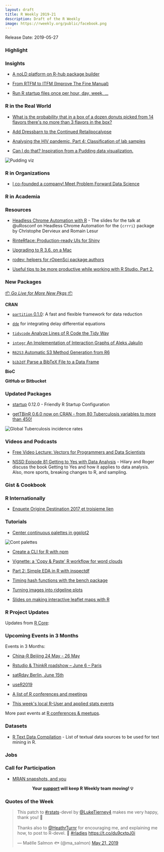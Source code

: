 ```yaml
---
layout: draft
title: R Weekly 2019-21
description: Draft of the R Weekly
image: https://rweekly.org/public/facebook.png
---
```


Release Date: 2019-05-27

###  Highlight



### Insights

+ [A noLD platform on R-hub package builder](https://blog.r-hub.io/2019/05/21/nold/)

+ [From RTFM to ITFM (Improve The Fine Manual)](https://yihui.name/en/2019/05/rtfm-or-itfm/)

+ [Run R startup files once per hour, day, week, ...](https://www.jottr.org/2019/05/26/startup-sometimes/)


### R in the Real World

+ [What is the probability that in a box of a dozen donuts picked from 14 flavors there's no more than 3 flavors in the box?](https://ntguardian.wordpress.com/2019/05/20/probability-box-dozen-donuts-no-more-than-3-flavors-in-the-box/)

+ [Add Dressbarn to the Continued Retailpocalypse](https://rud.is/b/2019/05/21/add-dressbarn-to-the-continued-retailpocalypse)

+ [Analysing the HIV pandemic, Part 4: Classification of lab samples](https://rviews.rstudio.com/2019/05/23/pipeline-for-analysing-hiv-part-4/)

+ [Can I do that? Inspiration from a Pudding data visualization.](https://austinwehrwein.com/data-visualization/winningest/)

![Pudding viz](https://raw.githubusercontent.com/rweekly/image/master/2019/pudding_data_viz.png)

###  R in Organizations

+ [I co-founded a company! Meet Problem Forward Data Science](https://simplystatistics.org/2019/05/20/i-co-founded-a-company-meet-problem-forward-data-science/)


###  R in Academia



###  Resources

+ [Headless Chrome Automation with R](https://speakerdeck.com/rlesur/headless-chrome-automation-with-r-the-crrri-package) - The slides for the talk at @uRosconf on Headless Chrome Automation for the `{crrri}` package by Christophe Dervieux and Romain Lesur

+ [RinteRface: Production-ready UIs for Shiny](https://rinterface.com/shiny/talks/index.html)

+ [Upgrading to R 3.6. on a Mac](https://ibecav.github.io/update_libraries)

+ [rodev: helpers for rOpenSci package authors](https://ropensci.org/technotes/2019/05/21/rodev/)

+ [Useful tips to be more productive while working with R Studio. Part 2.](https://appsilon.com/r-studio-shortcuts-and-tips-part-2/)

###  New Packages

<p class="added-hostname"><a href="https://rweekly.org/live" target="_blank" class="externalLink">📦 <i>Go Live for More New Pkgs</i> 📦</a></p>

**CRAN**

+ [`partition` 0.1.0](https://malco.io/2019/05/20/introducing-the-partition-package/): A fast and flexible framework for data reduction

+ [`dde`](https://reside-ic.github.io/blog/dde-1.0.0/) for integrating delay differential equations

+ [`tidycode` Analyze Lines of R Code the Tidy Way](https://cran.r-project.org/package=tidycode)

+ [`integr` An Implementation of Interaction Graphs of Aleks Jakulin](https://cran.r-project.org/package=integr)

+ [`R62S3` Automatic S3 Method Generation from R6](https://cran.r-project.org/package=R62S3)

+ [`bib2df` Parse a BibTeX File to a Data Frame](https://cran.r-project.org/package=bib2df)

**BioC**



**GitHub or Bitbucket**



### Updated Packages

+ [startup](https://cran.r-project.org/package=startup) 0.12.0 - Friendly R Startup Configuration

+ [getTBinR 0.6.0 now on CRAN - from 80 Tuberculosis variables to more than 450!](https://www.samabbott.co.uk/post/gettbinr-6-0/)

![Global Tuberculosis incidence rates](https://raw.githubusercontent.com/seabbs/seabbs.github.io/sources/static/img/getTBinR/storyboard-6-0.png)



###  Videos and Podcasts

+ [Free Video Lecture: Vectors for Programmers and Data Scientists](http://www.win-vector.com/blog/2019/05/free-video-lecture-vectors-for-programmers-and-data-scientists/)

+ [NSSD Episode 81 Getting to Yes with Data Analysis](http://nssdeviations.com/81-getting-to-yes-with-data-analysis) - Hilary and Roger discuss the book Getting to Yes and how it applies to data analysis. Also, more sports, breaking changes to R, and sampling.

### Gist & Cookbook



### R Internationally

+ [Enquete Origine Destination 2017 et troisieme lien](https://www.simoncoulombe.com/2019/05/eod2017/)

###  Tutorials

+ [Center continuous palettes in ggplot2](https://www.hvitfeldt.me/blog/center-continuous-palettes-in-ggplot2/)

![Cont palettes](https://raw.githubusercontent.com/rweekly/image/master/2019/cont_palette_ggplot2.png)

+ [Create a CLI for R with npm](https://colinfay.me/create-r-cli-npm/)

+ [Vignette: a 'Copy & Paste' R workflow for word clouds](https://martinctc.github.io/blog/Copy-and-paste_wordclouds_in_R/)

+ [Part 2: Simple EDA in R with inspectdf](https://www.littlemissdata.com/blog/inspectdf)

+ [Timing hash functions with the bench package](https://www.jumpingrivers.com/blog/digest-timings-bench-package/)

+ [Turning images into ridgeline plots](https://atrebas.github.io/post/2019-05-18-images-to-ridges/)

+ [Slides on making interactive leaflet maps with R](https://pakillo.github.io/r-leaflet-maps/r-leaflet-maps-slides.html)

<!--<div class="post-more-begi
n></div><div class="post-more-end"></div>-->

###  R Project Updates

Updates from [R Core](http://developer.r-project.org/blosxom.cgi/R-devel/NEWS):


###  Upcoming Events in 3 Months

Events in 3 Months:

+ [China-R Beijing 24 May - 26 May](https://cosx.org/2019/03/12th-china-r-beijing-announcement/)

+ [Rstudio & ThinkR roadshow – June 6 – Paris](https://rtask.thinkr.fr/blog/rstudio-thinkr-roadshow-june-6-paris)

+ [satRday Berlin, June 15th](https://berlin2019.satrdays.org)

+ [useR2019](http://www.user2019.fr/)

+ [A list of R conferences and meetings](https://jumpingrivers.github.io/meetingsR/events.html)

+ [This week's local R-User and applied stats events](https://community.rstudio.com/c/irl)

More past events at [R conferences & meetups](https://conf.rweekly.org).

### Datasets

+ [R Text Data Compilation](https://github.com/EmilHvitfeldt/R-text-data) - List of textual data sources to be used for text mining in R.


### Jobs




###  Call for Participation

+ [MRAN snapshots, and you](https://blog.revolutionanalytics.com/2019/05/cran-snapshots-and-you.html)

<p class="hide-support added-hostname support-rweekly" style="text-align: center;font-weight: bold;">Your <a class="non-visited externalLink" href="https://www.patreon.com/rweekly" onclick="pas(this)">support</a> will keep R Weekly team moving! 💡</p>

###  Quotes of the Week

<blockquote class="twitter-tweet" data-lang="en"><p lang="en" dir="ltr">This patch to <a href="https://twitter.com/hashtag/rstats?src=hash&amp;ref_src=twsrc%5Etfw">#rstats</a>-devel by <a href="https://twitter.com/LukeTierney4?ref_src=twsrc%5Etfw">@LukeTierney4</a> makes me very happy, thank you! 🎉 <br><br>Thanks also to <a href="https://twitter.com/HeathrTurnr?ref_src=twsrc%5Etfw">@HeathrTurnr</a> for encouraging me, and explaining me how, to post to R-devel. 💜 <a href="https://twitter.com/hashtag/rladies?src=hash&amp;ref_src=twsrc%5Etfw">#rladies</a> <a href="https://t.co/du9cxtpJ0i">https://t.co/du9cxtpJ0i</a></p>&mdash; Maëlle Salmon 🐟 (@ma_salmon) <a href="https://twitter.com/ma_salmon/status/1130842995375214592?ref_src=twsrc%5Etfw">May 21, 2019</a></blockquote>
